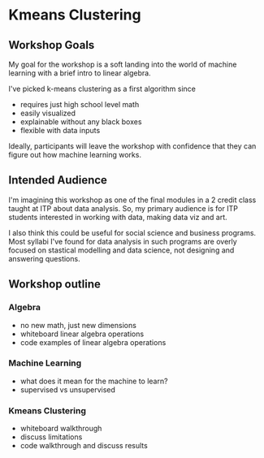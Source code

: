 # Kmeans Clustering

## Workshop Goals

My goal for the workshop is a soft landing into the world of machine learning with a brief intro to linear algebra.

I've picked k-means clustering as a first algorithm since 

- requires just high school level math
- easily visualized
- explainable without any black boxes
- flexible with data inputs

Ideally, participants will leave the workshop with confidence that they can figure out how machine learning works.

## Intended Audience

I'm imagining this workshop as one of the final modules in a 2 credit class taught at ITP about data analysis. So, my primary audience is for ITP students interested in working with data, making data viz and art.

I also think this could be useful for social science and business programs. Most syllabi I've found for data analysis in such programs are overly focused on stastical modelling and data science, not designing and answering questions.

## Workshop outline

### Algebra

- no new math, just new dimensions
- whiteboard linear algebra operations
- code examples of linear algebra operations

### Machine Learning

- what does it mean for the machine to learn?
- supervised vs unsupervised

### Kmeans Clustering

- whiteboard walkthrough
- discuss limitations
- code walkthrough and discuss results